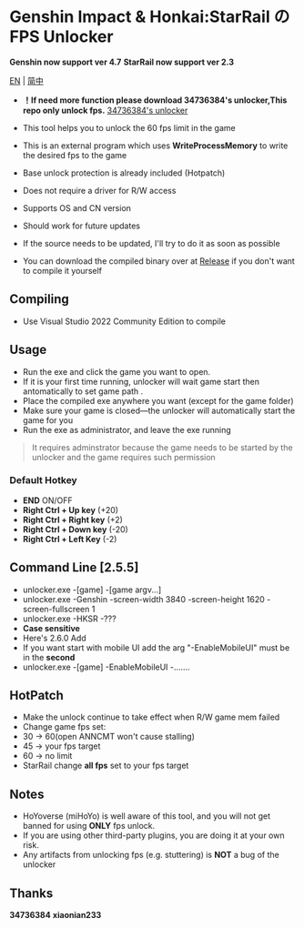 # Genshin Impact & Honkai:StarRail の FPS Unlocker

**Genshin now support ver 4.7** 
**StarRail now support ver 2.3**

[EN](README.md) | [简中](README_zh_cn.md)

 - **！If need more function please download 34736384's unlocker,This repo only unlock fps.** [34736384's unlocker](https://github.com/34736384/genshin-fps-unlock)

 - This tool helps you to unlock the 60 fps limit in the game
 - This is an external program which uses **WriteProcessMemory** to write the desired fps to the game
 - Base unlock protection is already included (Hotpatch)
 - Does not require a driver for R/W access
 - Supports OS and CN version
 - Should work for future updates
 - If the source needs to be updated, I'll try to do it as soon as possible
 - You can download the compiled binary over at [Release](https://github.com/winTEuser/genshin-StarRail-fps-unlock/releases) if you don't want to compile it yourself

 ## Compiling
 - Use Visual Studio 2022 Community Edition to compile

 ## Usage
 - Run the exe and click the game you want to open. 
 - If it is your first time running, unlocker will wait game start then antomatically to set game path . 
 - Place the compiled exe anywhere you want (except for the game folder)
 - Make sure your game is closed—the unlocker will automatically start the game for you
 - Run the exe as administrator, and leave the exe running
 >It requires adminstrator because the game needs to be started by the unlocker and the game requires such permission

### Default Hotkey
- **END**                                 ON/OFF
- **Right Ctrl + Up key**        (+20)
- **Right Ctrl + Right key**    (+2)
- **Right Ctrl + Down key**   (-20)
- **Right Ctrl + Left Key**       (-2)

## Command Line [2.5.5]
 - unlocker.exe -[game] -[game argv...]
 - unlocker.exe -Genshin -screen-width 3840 -screen-height 1620 -screen-fullscreen 1
 - unlocker.exe -HKSR -???
 - **Case sensitive**
 - Here's 2.6.0 Add 
 - If you want start with mobile UI add the arg "-EnableMobileUI" must be in the **second**
 - unlocker.exe -[game] -EnableMobileUI -.......

## HotPatch
 - Make the unlock continue to take effect when R/W game mem failed
 - Change game fps set: 
 - 30 -> 60(open ANNCMT won't cause stalling)
 - 45 -> your fps target
 - 60 -> no limit
 - StarRail change **all fps** set to your fps target

 ## Notes
 - HoYoverse (miHoYo) is well aware of this tool, and you will not get banned for using **ONLY** fps unlock.
 - If you are using other third-party plugins, you are doing it at your own risk.
 - Any artifacts from unlocking fps (e.g. stuttering) is **NOT** a bug of the unlocker


## Thanks
**34736384**
**xiaonian233**


